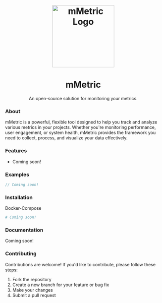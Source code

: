 # <div align="center"><img src="https://i.imgur.com/2WyiLMU.png" alt="mMetric Logo" width="200"/></div>

<div align="center"><h1>mMetric</h1></div>
<div align="center"><p>An open-source solution for monitoring your metrics.</p></div>

### About

mMetric is a powerful, flexible tool designed to help you track and analyze various metrics in your projects. Whether you're monitoring performance, user engagement, or system health, mMetric provides the framework you need to collect, process, and visualize your data effectively.

### Features

- Coming soon!

### Examples

```java
// Coming soon!
```

### Installation

Docker-Compose
```yaml
# Coming soon!
```

### Documentation

Coming soon!

### Contributing

Contributions are welcome! If you'd like to contribute, please follow these steps:

1. Fork the repository
2. Create a new branch for your feature or bug fix
3. Make your changes
4. Submit a pull request